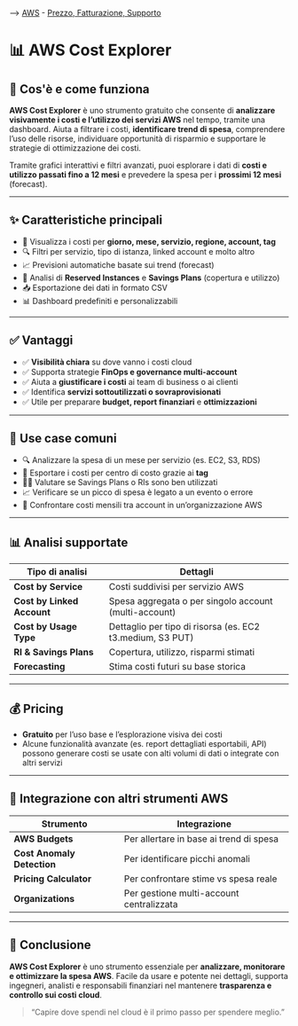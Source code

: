 --> [AWS](/00-Intro/AWS.md)  -  [Prezzo, Fatturazione, Supporto](/10-Prezzo-Fatturazione-Supporto/Prezzo-Fatturazione-Supporto.md)
# 📊 AWS Cost Explorer

## 📘 Cos'è e come funziona

**AWS Cost Explorer** è uno strumento gratuito che consente di **analizzare visivamente i costi e l’utilizzo dei servizi AWS** nel tempo, tramite una dashboard. 
Aiuta a filtrare i costi, **identificare trend di spesa**, comprendere l’uso delle risorse, individuare opportunità di risparmio e supportare le strategie di ottimizzazione dei costi.

Tramite grafici interattivi e filtri avanzati, puoi esplorare i dati di **costi e utilizzo passati fino a 12 mesi** e prevedere la spesa per i **prossimi 12 mesi** (forecast).

---

## ✨ Caratteristiche principali

- 📅 Visualizza i costi per **giorno, mese, servizio, regione, account, tag**
- 🔍 Filtri per servizio, tipo di istanza, linked account e molto altro
- 📈 Previsioni automatiche basate sui trend (forecast)
- 🧩 Analisi di **Reserved Instances** e **Savings Plans** (copertura e utilizzo)
- 📥 Esportazione dei dati in formato CSV
- 📊 Dashboard predefiniti e personalizzabili

---

## ✅ Vantaggi

- ✅ **Visibilità chiara** su dove vanno i costi cloud
- ✅ Supporta strategie **FinOps e governance multi-account**
- ✅ Aiuta a **giustificare i costi** ai team di business o ai clienti
- ✅ Identifica **servizi sottoutilizzati o sovraprovisionati**
- ✅ Utile per preparare **budget, report finanziari** e **ottimizzazioni**

---

## 🚀 Use case comuni

- 🔍 Analizzare la spesa di un mese per servizio (es. EC2, S3, RDS)
- 🧾 Esportare i costi per centro di costo grazie ai **tag**
- 🧑‍💼 Valutare se Savings Plans o RIs sono ben utilizzati
- 📈 Verificare se un picco di spesa è legato a un evento o errore
- 💸 Confrontare costi mensili tra account in un’organizzazione AWS

---

## 📊 Analisi supportate

| Tipo di analisi                   | Dettagli |
|----------------------------------|----------|
| **Cost by Service**              | Costi suddivisi per servizio AWS |
| **Cost by Linked Account**       | Spesa aggregata o per singolo account (multi-account) |
| **Cost by Usage Type**           | Dettaglio per tipo di risorsa (es. EC2 t3.medium, S3 PUT) |
| **RI & Savings Plans**           | Copertura, utilizzo, risparmi stimati |
| **Forecasting**                  | Stima costi futuri su base storica |

---

## 💰 Pricing

- **Gratuito** per l’uso base e l’esplorazione visiva dei costi
- Alcune funzionalità avanzate (es. report dettagliati esportabili, API) possono generare costi se usate con alti volumi di dati o integrate con altri servizi

---

## 🔄 Integrazione con altri strumenti AWS

| Strumento              | Integrazione                   |
|------------------------|--------------------------------|
| **AWS Budgets**        | Per allertare in base ai trend di spesa |
| **Cost Anomaly Detection** | Per identificare picchi anomali |
| **Pricing Calculator** | Per confrontare stime vs spesa reale |
| **Organizations**      | Per gestione multi-account centralizzata |

---

## 📌 Conclusione

**AWS Cost Explorer** è uno strumento essenziale per **analizzare, monitorare e ottimizzare la spesa AWS**. Facile da usare e potente nei dettagli, supporta ingegneri, analisti e responsabili finanziari nel mantenere **trasparenza e controllo sui costi cloud**.

> “Capire dove spendi nel cloud è il primo passo per spendere meglio.”

